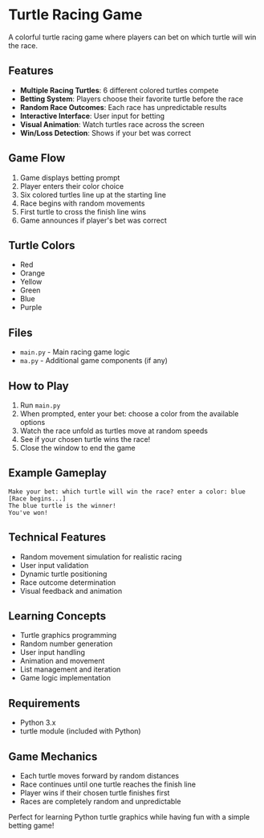 # Turtle Racing Game

A colorful turtle racing game where players can bet on which turtle will win the race.

## Features
- **Multiple Racing Turtles**: 6 different colored turtles compete
- **Betting System**: Players choose their favorite turtle before the race
- **Random Race Outcomes**: Each race has unpredictable results
- **Interactive Interface**: User input for betting
- **Visual Animation**: Watch turtles race across the screen
- **Win/Loss Detection**: Shows if your bet was correct

## Game Flow
1. Game displays betting prompt
2. Player enters their color choice
3. Six colored turtles line up at the starting line
4. Race begins with random movements
5. First turtle to cross the finish line wins
6. Game announces if player's bet was correct

## Turtle Colors
- Red
- Orange  
- Yellow
- Green
- Blue
- Purple

## Files
- `main.py` - Main racing game logic
- `ma.py` - Additional game components (if any)

## How to Play
1. Run `main.py`
2. When prompted, enter your bet: choose a color from the available options
3. Watch the race unfold as turtles move at random speeds
4. See if your chosen turtle wins the race!
5. Close the window to end the game

## Example Gameplay
```
Make your bet: which turtle will win the race? enter a color: blue
[Race begins...]
The blue turtle is the winner!
You've won!
```

## Technical Features
- Random movement simulation for realistic racing
- User input validation
- Dynamic turtle positioning
- Race outcome determination
- Visual feedback and animation

## Learning Concepts
- Turtle graphics programming
- Random number generation
- User input handling
- Animation and movement
- List management and iteration
- Game logic implementation

## Requirements
- Python 3.x
- turtle module (included with Python)

## Game Mechanics
- Each turtle moves forward by random distances
- Race continues until one turtle reaches the finish line
- Player wins if their chosen turtle finishes first
- Races are completely random and unpredictable

Perfect for learning Python turtle graphics while having fun with a simple betting game!
